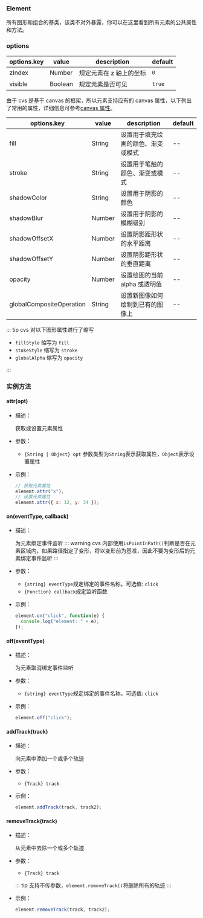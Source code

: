 ### Element

所有图形和组合的基类，该类不对外暴露，你可以在这里看到所有元素的公共属性和方法。

### options

| options.key | value   | description                                        | default |
| ----------- | ------- | -------------------------------------------------- | ------- |
| zIndex      | Number  | 规定元素在 z 轴上的坐标                            | `0`     |
| visible     | Boolean | 规定元素是否可见                                   | `true`  |

<!-- | hover       | Object  | 规定鼠标移动到元素上时的元素属性（仅在 PC 端生效） | --      | -->

由于 cvs 是基于 canvas 的框架，所以元素支持应有的 canvas 属性，以下列出了常用的属性，详细信息可参考[canvas 属性](http://www.w3school.com.cn/tags/html_ref_canvas.asp)。

| options.key              | value  | description                        | default |
| ------------------------ | ------ | ---------------------------------- | ------- |
| fill                     | String | 设置用于填充绘画的颜色、渐变或模式 | --      |
| stroke                   | String | 设置用于笔触的颜色、渐变或模式     | --      |
| shadowColor              | String | 设置用于阴影的颜色                 | --      |
| shadowBlur               | Number | 设置用于阴影的模糊级别             | --      |
| shadowOffsetX            | Number | 设置阴影距形状的水平距离           | --      |
| shadowOffsetY            | Number | 设置阴影距形状的垂直距离           | --      |
| opacity                  | Number | 设置绘图的当前 alpha 或透明值      | --      |
| globalCompositeOperation | String | 设置新图像如何绘制到已有的图像上   | --      |

::: tip
cvs 对以下图形属性进行了缩写

- `fillStyle` 缩写为 `fill`
- `stokeStyle` 缩写为 `stroke`
- `globalAlpha` 缩写为 `opacity`

:::

### 实例方法

#### attr(opt)

- 描述：

  获取或设置元素属性

- 参数：

  - `{String | Object} opt` 参数类型为`String`表示获取属性，`Object`表示设置属性

- 示例：

  ```js
  // 获取元素属性
  elememt.attr("x");
  // 设置元素属性
  elememt.attr({ x: 12, y: 34 });
  ```

#### on(eventType, callback)

- 描述：

  为元素绑定事件监听
  ::: warning
  cvs 内部使用`isPointInPath()`判断是否在元素区域内，如果路径指定了变形，将以变形前为基准，因此不要为变形后的元素绑定事件监听
  :::

- 参数：

  - `{string} eventType`规定绑定的事件名称，可选值: `click`
  - `{Function} callback`规定监听函数

- 示例：
  ```js
  element.on("click", function(e) {
    console.log("element: " + e);
  });
  ```

#### off(eventType)

- 描述：

  为元素取消绑定事件监听

- 参数：

  - `{string} eventType`规定绑定的事件名称，可选值: `click`

- 示例：
  ```js
  element.off("click");
  ```

#### addTrack(track)

- 描述：

  向元素中添加一个或多个轨迹

- 参数：

  - `{Track} track`

- 示例：
  ```js
  elememt.addTrack(track, track2);
  ```

#### removeTrack(track)

- 描述：

  从元素中去除一个或多个轨迹

- 参数：

  - `{Track} track`

  ::: tip
  支持不传参数，`elememt.removeTrack()`将删除所有的轨迹
  :::

- 示例：

  ```js
  elememt.removeTrack(track, track2);
  ```